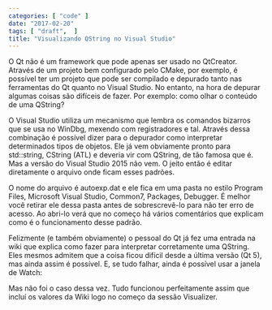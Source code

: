 ```yaml
---
categories: [ "code" ]
date: "2017-02-20"
tags: [ "draft",  ]
title: "Visualizando QString no Visual Studio"
---
```

O Qt não é um framework que pode apenas ser usado no QtCreator. Através de um projeto bem configurado pelo CMake, por exemplo, é possível ter um projeto que pode ser compilado e depurado tanto nas ferramentas do Qt quanto no Visual Studio. No entanto, na hora de depurar algumas coisas são difíceis de fazer. Por exemplo: como olhar o conteúdo de uma QString?

O Visual Studio utiliza um mecanismo que lembra os comandos bizarros que se usa no WinDbg, mexendo com registradores e tal. Através dessa combinação é possível dizer para o depurador como interpretar determinados tipos de objetos. Ele já vem obviamente pronto para std::string, CString (ATL) e deveria vir com QString, de tão famosa que é. Mas a versão do Visual Studio 2015 não vem. O jeito então é editar diretamente o arquivo onde ficam esses padrões.


O nome do arquivo é autoexp.dat e ele fica em uma pasta no estilo Program Files, Microsoft Visual Studio, Common7, Packages, Debugger. É melhor você retirar ele dessa pasta antes de sobrescrevê-lo para não ter erro de acesso. Ao abri-lo verá que no começo há vários comentários que explicam como é o funcionamento desse padrão.


Felizmente (e também obviamente) o pessoal do Qt já fez uma entrada na wiki que explica como fazer para interpretar corretamente uma QString. Eles mesmos admitem que a coisa ficou difícil desde a última versão (Qt 5), mas ainda assim é possível. E, se tudo falhar, ainda é possível usar a janela de Watch:


Mas não foi o caso dessa vez. Tudo funcionou perfeitamente assim que incluí os valores da Wiki logo no começo da sessão Visualizer.
